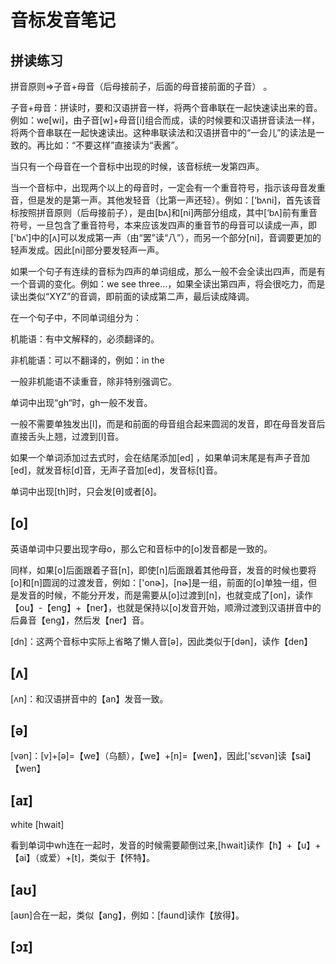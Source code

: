 # 音标发音笔记



## 拼读练习

拼音原则=>子音+母音（后母接前子，后面的母音接前面的子音） 。

子音+母音：拼读时，要和汉语拼音一样，将两个音串联在一起快速读出来的音。例如：we[wi]，由子音[w]+母音[i]组合而成，读的时候要和汉语拼音读法一样，将两个音串联在一起快速读出。这种串联读法和汉语拼音中的“一会儿”的读法是一致的。再比如：“不要这样”直接读为“表酱”。

当只有一个母音在一个音标中出现的时候，该音标统一发第四声。

当一个音标中，出现两个以上的母音时，一定会有一个重音符号，指示该母音发重音，但是发的是第一声。其他发轻音（比第一声还轻）。例如：[‘bʌni]，首先该音标按照拼音原则（后母接前子），是由[bʌ]和[ni]两部分组成，其中[‘bʌ]前有重音符号，一旦包含了重音符号，本来应该发四声的重音节的母音可以读成一声，即['bʌ']中的[ʌ]可以发成第一声（由“罢”读“八”），而另一个部分[ni]，音调要更加的轻声发成。因此[ni]部分要发轻声一声。

如果一个句子有连续的音标为四声的单词组成，那么一般不会全读出四声，而是有一个音调的变化。例如：we see three...，如果全读出第四声，将会很吃力，而是读出类似“XYZ”的音调，即前面的读成第二声，最后读成降调。

在一个句子中，不同单词组分为：

机能语：有中文解释的，必须翻译的。

非机能语：可以不翻译的，例如：in the

一般非机能语不读重音，除非特别强调它。











单词中出现“gh“时，gh一般不发音。









一般不需要单独发出[l]，而是和前面的母音组合起来圆润的发音，即在母音发音后直接舌头上翘，过渡到[l]音。

 





如果一个单词添加过去式时，会在结尾添加[ed] ，如果单词末尾是有声子音加[ed]，就发音标[d]音，无声子音加[ed]，发音标[t]音。

单词中出现[th]时，只会发[θ]或者[ð]。

 















## [o]

英语单词中只要出现字母o，那么它和音标中的[o]发音都是一致的。

同样，如果[o]后面跟着子音[n]，即使[n]后面跟着其他母音，发音的时候也要将[o]和[n]圆润的过渡发音，例如：['onɚ]，[nɚ]是一组，前面的[o]单独一组，但是发音的时候，不能分开发，而是需要从[o]过渡到[n]，也就变成了[on]，读作【ou】-【eng】+【ner】，也就是保持以[o]发音开始，顺滑过渡到汉语拼音中的后鼻音【eng】，然后发【ner】音。







[dn]：这两个音标中实际上省略了懒人音[ə]，因此类似于[dən]，读作【den】



## [ʌ]

[ʌn]：和汉语拼音中的【an】发音一致。



## [ə]

[vən]：[v]+[ə]=【we】（乌额），【we】+[n]=【wen】，因此['sɛvən]读【sai】【wen】







## [aɪ]

white [hwait]

看到单词中wh连在一起时，发音的时候需要颠倒过来,[hwait]读作【h】+【u】+【ai】（或爱）+[t]，类似于【怀特】。





## [aʊ]

[aʊn]合在一起，类似【ang】，例如：[faund]读作【放得】。



## [ɔɪ]

